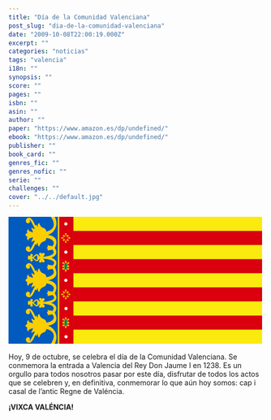 ```yaml
---
title: "Día de la Comunidad Valenciana"
post_slug: "dia-de-la-comunidad-valenciana"
date: "2009-10-08T22:00:19.000Z"
excerpt: ""
categories: "noticias"
tags: "valencia"
i18n: ""
synopsis: ""
score: ""
pages: ""
isbn: ""
asin: ""
author: ""
paper: "https://www.amazon.es/dp/undefined/"
ebook: "https://www.amazon.es/dp/undefined/"
publisher: ""
book_card: ""
genres_fic: ""
genres_nofic: ""
serie: ""
challenges: ""
cover: "../../default.jpg"
---
```


![senyera](images/senyera.jpg "senyera")

Hoy, 9 de octubre, se celebra el día de la Comunidad Valenciana. Se conmemora la entrada a Valencia del Rey Don Jaume I en 1238. 
Es un orgullo para todos nosotros pasar por este día, disfrutar de todos los actos que se celebren y, en definitiva, conmemorar lo que aún hoy somos: cap i casal de l’antic Regne de Valéncia.

**¡VIXCA VALÉNCIA!**
